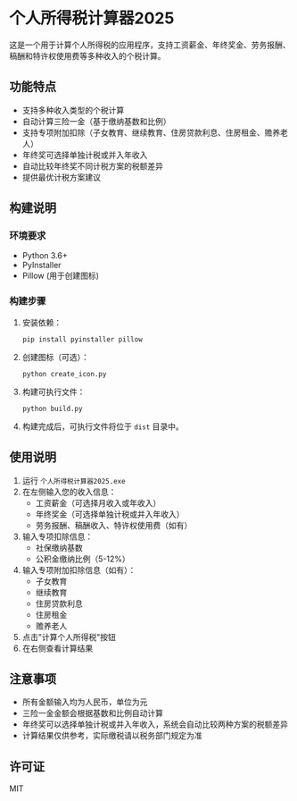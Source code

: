 # 个人所得税计算器2025

这是一个用于计算个人所得税的应用程序，支持工资薪金、年终奖金、劳务报酬、稿酬和特许权使用费等多种收入的个税计算。

## 功能特点

- 支持多种收入类型的个税计算
- 自动计算三险一金（基于缴纳基数和比例）
- 支持专项附加扣除（子女教育、继续教育、住房贷款利息、住房租金、赡养老人）
- 年终奖可选择单独计税或并入年收入
- 自动比较年终奖不同计税方案的税额差异
- 提供最优计税方案建议

## 构建说明

### 环境要求

- Python 3.6+
- PyInstaller
- Pillow (用于创建图标)

### 构建步骤

1. 安装依赖：
   ```
   pip install pyinstaller pillow
   ```

2. 创建图标（可选）：
   ```
   python create_icon.py
   ```

3. 构建可执行文件：
   ```
   python build.py
   ```

4. 构建完成后，可执行文件将位于 `dist` 目录中。

## 使用说明

1. 运行 `个人所得税计算器2025.exe`
2. 在左侧输入您的收入信息：
   - 工资薪金（可选择月收入或年收入）
   - 年终奖金（可选择单独计税或并入年收入）
   - 劳务报酬、稿酬收入、特许权使用费（如有）
3. 输入专项扣除信息：
   - 社保缴纳基数
   - 公积金缴纳比例（5-12%）
4. 输入专项附加扣除信息（如有）：
   - 子女教育
   - 继续教育
   - 住房贷款利息
   - 住房租金
   - 赡养老人
5. 点击"计算个人所得税"按钮
6. 在右侧查看计算结果

## 注意事项

- 所有金额输入均为人民币，单位为元
- 三险一金金额会根据基数和比例自动计算
- 年终奖可以选择单独计税或并入年收入，系统会自动比较两种方案的税额差异
- 计算结果仅供参考，实际缴税请以税务部门规定为准

## 许可证

MIT 